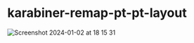 # karabiner-remap-pt-pt-layout

![Screenshot 2024-01-02 at 18 15 31](https://github.com/joaofmartinho/karabiner-remap-pt-pt-layout/assets/47006444/56023f24-8947-4f16-97f6-4532b6554fbc)
